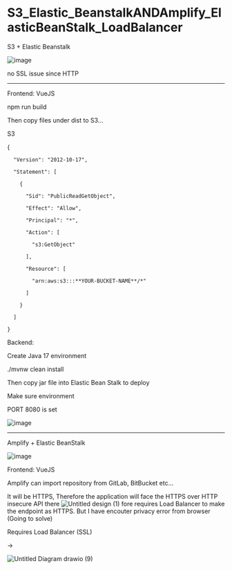 # S3_Elastic_BeanstalkANDAmplify_ElasticBeanStalk_LoadBalancer

S3 + Elastic Beanstalk

![image](https://github.com/junxian428/S3_Elastic_BeanstalkANDAmplify_ElasticBeanStalk_LoadBalancer/assets/58724748/8901e63d-bcad-47a6-8906-a65fdcffc618)

no SSL issue since HTTP 

________________________________________________

Frontend: VueJS

npm run build

Then copy files under dist to S3...


S3

   {
   
      "Version": "2012-10-17",
      
      "Statement": [
      
        {
        
          "Sid": "PublicReadGetObject",
          
          "Effect": "Allow",
          
          "Principal": "*",
          
          "Action": [
          
            "s3:GetObject"
            
          ],
          
          "Resource": [
          
            "arn:aws:s3:::**YOUR-BUCKET-NAME**/*"
            
          ]
          
        }
        
      ]
      
    }

Backend:

Create Java 17 environment 


./mvnw clean install


Then copy jar file into Elastic Bean Stalk to deploy

Make sure environment 

PORT 8080 is set 


![image](https://github.com/junxian428/S3_Elastic_BeanstalkANDAmplify_ElasticBeanStalk_LoadBalancer/assets/58724748/b49ff47e-2437-4811-a774-2aa173ca0d41)


_________________________________

Amplify + Elastic BeanStalk 

![image](https://github.com/junxian428/S3_Elastic_BeanstalkANDAmplify_ElasticBeanStalk_LoadBalancer/assets/58724748/99aa1b91-b830-4b30-98c2-3090f0e9899b)


Frontend: VueJS

Amplify can import repository from GitLab, BitBucket etc...


It will be HTTPS, Therefore the application will face the HTTPS over HTTP insecure API there
![Untitled design (1)](https://github.com/junxian428/S3_Elastic_BeanstalkANDAmplify_ElasticBeanStalk_LoadBalancer/assets/58724748/b8bbe676-a4ab-45df-9ced-416960362beb)
fore requires Load Balancer to make the endpoint as HTTPS.
But I have encouter privacy error from browser (Going to solve)



Requires Load Balancer (SSL)

-> 

![Untitled Diagram drawio (9)](https://github.com/junxian428/S3_Elastic_BeanstalkANDAmplify_ElasticBeanStalk_LoadBalancer/assets/58724748/c519c4a8-3ad1-456a-8e3f-016b06f7857b)



